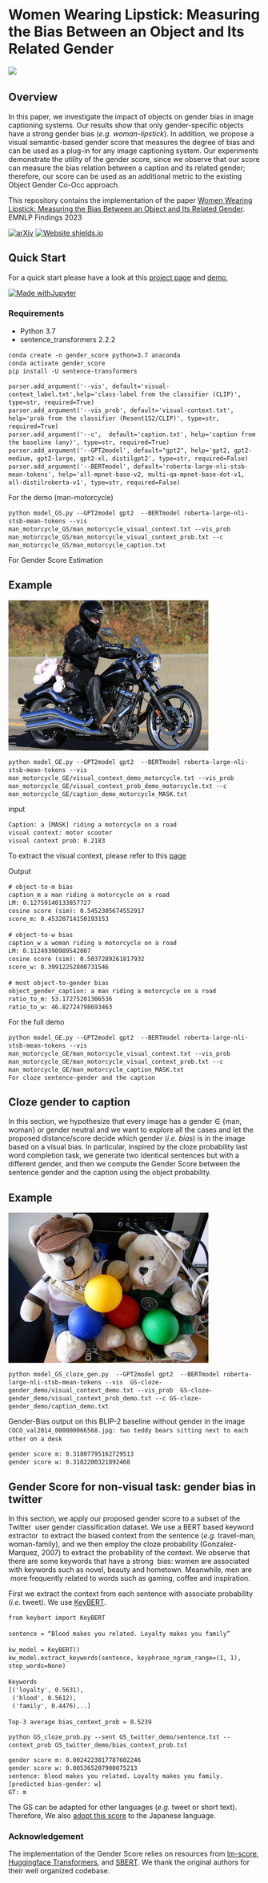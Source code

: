 # Women Wearing Lipstick: Measuring the Bias Between an Object and Its Related Gender


<!--
 <img src="overview_bias.png"> 
 -->
 
 <img src="overview_bias.png"> 

  



## Overview 
In this paper, we investigate the impact of objects on gender bias in image captioning systems. Our results show that only gender-specific objects have a strong gender bias (_e.g._ <em>woman-lipstick</em>). In addition, 
      we propose a visual semantic-based gender score that measures the degree of bias and can be used as a plug-in for any image captioning system. Our experiments demonstrate the utility of the gender score, since 
      we observe that our score can measure the bias relation between a caption and its related gender; therefore, our score can be used as an additional metric to the existing Object Gender Co-Occ approach. 
  

 
 
 This repository contains the  implementation of the paper  [Women Wearing Lipstick: Measuring the Bias Between an Object and Its Related Gender](). EMNLP Findings 2023
 
 [![arXiv](https://img.shields.io/badge/arXiv-2310.00843-b31b1b.svg)](https://arxiv.org/abs/2810.00843) [![Website shields.io](https://img.shields.io/website-up-down-green-red/http/shields.io.svg)](https://ahmed.jp/project_page/gender_score_2023/index.html)
 
 



 ## Quick Start 
For a quick start please have a look at this [project page](https://ahmed.jp/project_page/gender_score_2023/index.html) 
and [demo](https://huggingface.co/spaces/AhmedSSabir/Demo-for-Gender-Score), 

<!-- [huggingface demo (EN)](https://huggingface.co) --> 
 <!-- , and [huggingface demo (JP)](https://huggingface.co) -->

[![Made withJupyter](https://img.shields.io/badge/Made%20with-Jupyter-orange?style=for-the-badge&logo=Jupyter)](https://github.com/ahmedssabir/GenderScore/tree/main/paper_demo)



### Requirements
- Python 3.7
- sentence_transformers 2.2.2

```
conda create -n gender_score python=3.7 anaconda
conda activate gender_score
pip install -U sentence-transformers 
``` 


```
parser.add_argument('--vis', default='visual-context_label.txt',help='class-label from the classifier (CLIP)', type=str, required=True)  
parser.add_argument('--vis_prob', default='visual-context.txt', help='prob from the classifier (Resent152/CLIP)', type=str, required=True) 
parser.add_argument('--c',  default='caption.txt', help='caption from the baseline (any)', type=str, required=True) 
parser.add_argument('--GPT2model', default="gpt2", help='gpt2, gpt2-medium, gpt2-large, gpt2-xl, distilgpt2', type=str, required=False)  
parser.add_argument('--BERTmodel', default='roberta-large-nli-stsb-mean-tokens', help='all-mpnet-base-v2, multi-qa-mpnet-base-dot-v1, all-distilroberta-v1', type=str, required=False) 
```


<!--
```
python model_GS.py --GPT2model distilgpt2 --BERTmodel stsb-distilbert-base --vis man_motorcycle_visual_context.txt --vis_prob  man_motorcycle_visual_context_prob.txt --c man_motorcycle_caption.txt
```


 ```
 python model.py --lm LM.txt --vis visual_context_label.txt --vis_prob visual_context_prob.txt --c caption.txt
 
``` 
-->

 
 For the demo (man-motorcycle)
<!--
 python model_GS.py --GPT2model distilgpt2 --BERTmodel stsb-distilbert-base --vis man_motorcycle_visual_context.txt --vis_prob  man_motorcycle_visual_context_prob.txt --c man_motorcycle.txt
 -->
 ```
python model_GS.py --GPT2model gpt2  --BERTmodel roberta-large-nli-stsb-mean-tokens --vis  man_motorcycle_GS/man_motorcycle_visual_context.txt --vis_prob  man_motorcycle_GS/man_motorcycle_visual_context_prob.txt --c man_motorcycle_GS/man_motorcycle_caption.txt
``` 

<!--
 ```
 python model.py  --vis motorcycle_gender_demo/man_motorcycle/man_motorcycle_visual_context.txt --vis_prob motorcycle_gender_demo/man_motorcycle/man_motorcycle_visual_context_prob.txt --c motorcycle_gender_demo/man_motorcycle/man_motorcycle.txt --output result.txt
 ```
 -->
 
 For Gender Score Estimation  

 <!-- 
 
 python model_GE.py --GPT2model distilgpt2  --BERTmodel stsb-distilbert-base --vis  man_motorcycle_GE/visual_context_demo_motorcycle.txt --vis_prob  man_motorcycle_GE/visual_context_prob_demo_motorcycle.txt --c man_motorcycle_GE/caption_demo_motorcycle_MASK.txt
 -->
## Example

<img align="center" width="400" height="300" src="COCO_val2014_000000175024.jpg">

```
python model_GE.py --GPT2model gpt2  --BERTmodel roberta-large-nli-stsb-mean-tokens --vis  man_motorcycle_GE/visual_context_demo_motorcycle.txt --vis_prob  man_motorcycle_GE/visual_context_prob_demo_motorcycle.txt --c man_motorcycle_GE/caption_demo_motorcycle_MASK.txt
```
input
```
Caption: a [MASK] riding a motorcycle on a road
visual context: motor scooter
visual context prob: 0.2183
```
To extract the visual context, please refer to this [page](https://github.com/ahmedssabir/Belief-Revision-Score/tree/main/model/Resent-152)

Output
```
# object-to-m bias 
caption_m a man riding a motorcycle on a road
LM: 0.12759140133857727
cosine score (sim): 0.5452305674552917
score_m: 0.45320714150193153

# object-to-w bias 
caption_w a woman riding a motorcycle on a road
LM: 0.11249390989542007
cosine score (sim): 0.5037289261817932
score_w: 0.39912252800731546

# most object-to-gender bias 
object_gender_caption: a man riding a motorcycle on a road
ratio_to_m: 53.17275201306536
ratio_to_w: 46.82724798693463
```

For the full demo 

 ```
python model_GE.py --GPT2model gpt2  --BERTmodel roberta-large-nli-stsb-mean-tokens --vis  man_motorcycle_GE/man_motorcycle_visual_context.txt --vis_prob  man_motorcycle_GE/man_motorcycle_visual_context_prob.txt --c man_motorcycle_GE/man_motorcycle_caption_MASK.txt
For cloze sentence-gender and the caption 
```

##  Cloze gender to caption

In this section, we hypothesize that every image has a gender ∈ {man, woman} or gender neutral and we want to explore all the cases and let the proposed distance/score decide which gender (_i.e. bias_) is in the image based on a visual bias. In particular, inspired by the cloze probability last word completion task, we generate two identical sentences but with a different gender, and then we compute the Gender Score between the sentence gender and the caption using the object probability. 


## Example

<!-- <img align="center" width="400" height="200" src="COCO_val2014_000000000042.jpg"> -->

<img align="center" width="400" height="300" src="COCO_val2014_000000066568.jpg">




```
python model_GS_cloze_gen.py  --GPT2model gpt2  --BERTmodel roberta-large-nli-stsb-mean-tokens --vis  GS-cloze-gender_demo/visual_context_demo.txt --vis_prob  GS-cloze-gender_demo/visual_context_prob_demo.txt --c GS-cloze-gender_demo/caption_demo.txt
 ```

<!-- Gender-Bias output on this BLIP baseline without gender in the image ```COCO_val2014_000000000042.jpg: a dog laying on top of a pile of shoes``` --> 
Gender-Bias output on this BLIP-2 baseline without gender in the image ```COCO_val2014_000000066568.jpg: two teddy bears sitting next to each other on a desk```



```
gender score m: 0.31807795162729513
gender score w: 0.3182200321892468
```

## Gender Score for non-visual task: gender bias in twitter 
In this section, we apply our proposed gender score to a subset of the Twitter   user gender classification dataset. We use a BERT based keyword extractor  to extract the biased context from the sentence (_e.g._ travel-man, woman-family), and we then employ  the cloze probability (Gonzalez-Marquez, 2007)  to extract the probability of the context. We observe  that there are some keywords that have a strong  bias: women are associated with keywords such as  novel, beauty and hometown. Meanwhile, men are  more frequently related to words such as gaming, coffee and inspiration.   

First we extract the context from each sentence with associate probability (_i.e._ tweet). We use [KeyBERT](https://github.com/MaartenGr/KeyBERT).

<!-- <a href="https://github.com/ahmedssabir/Belief-Revision-Score">Belief-Revision-Score</a> --> 

```
from keybert import KeyBERT

sentence = “Blood makes you related. Loyalty makes you family”

kw_model = KeyBERT()
kw_model.extract_keywords(sentence, keyphrase_ngram_range=(1, 1), stop_words=None)

Keywords
[('loyalty', 0.5631),
 ('blood', 0.5612),
 ('family', 0.4476),..]

Top-3 average bias_context_prob = 0.5239 
``` 

```
python GS_cloze_prob.py --sent GS_twitter_demo/sentence.txt --context_prob GS_twitter_demo/bias_context_prob.txt
```
<!-- python GS_cloze_prob.py --sent GS_twitter_demo/sentence.txt --context_prob GS_twitter_demo/ave_bias_context_prob.txt -->

```
gender score m: 0.0024223817787602246
gender score w: 0.005365207900075213
sentence: blood makes you related. Loyalty makes you family. [predicted bias-gender: w]
GT: m
```

The GS can be adapted for other languages (_e.g._ tweet or short text). Therefore, We also [adopt this score](GS_twitter_demo_jp) to the Japanese language. <!-- Please refer to this demo for fast start [huggingface demo (JP)](https://huggingface.co) -->



<!--
## Citation


The details of this repo are described in the following paper. If you find this repo useful, please kindly cite it:

```bibtex
@article{sabir2022belief,
  title={Belief Revision based Caption Re-ranker with Visual Semantic Information},
  author={Sabir, Ahmed and Moreno-Noguer, Francesc and Madhyastha, Pranava and Padr{\'o}, Llu{\'\i}s},
  journal={arXiv preprint arXiv:2209.08163},
  year={2022}
}
```
--->

<!-- <a href="https://github.com/ahmedssabir/Belief-Revision-Score">Belief-Revision-Score</a> --> 
 ### Acknowledgement
The implementation of the Gender Score relies on resources from <a href="https://github.com/simonepri/lm-scorer">lm-score</a>, <a href="https://github.com/huggingface/transformers">Huggingface Transformers</a>, and <a href="https://www.sbert.net/">SBERT</a>. We thank the original authors for their well organized codebase.
